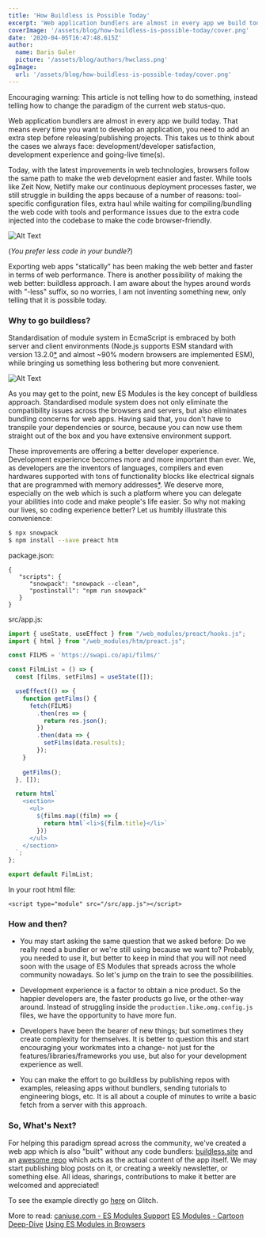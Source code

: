 ```yaml
---
title: 'How Buildless is Possible Today'
excerpt: 'Web application bundlers are almost in every app we build today. That means every time you want to develop an application, you need to add an extra step before releasing/publishing projects.'
coverImage: '/assets/blog/how-buildless-is-possible-today/cover.png'
date: '2020-04-05T16:47:48.615Z'
author:
  name: Baris Guler
  picture: '/assets/blog/authors/hwclass.png'
ogImage:
  url: '/assets/blog/how-buildless-is-possible-today/cover.png'
---
```


Encouraging warning: This article is not telling how to do something, instead telling how to change the paradigm of the current web status-quo.

Web application bundlers are almost in every app we build today. That means every time you want to develop an application, you need to add an extra step before releasing/publishing projects. This takes us to think about the cases we always face: development/developer satisfaction, development experience and going-live time(s).

Today, with the latest improvements in web technologies, browsers follow the same path to make the web development easier and faster. While tools like Zeit Now, Netlify make our continuous deployment processes faster, we still struggle in building the apps because of a number of reasons: tool-specific configuration files, extra haul while waiting for compiling/bundling the web code with tools and performance issues due to the extra code injected into the codebase to make the code browser-friendly.

![Alt Text](https://dev-to-uploads.s3.amazonaws.com/i/15cgqt9856y8p383ellr.png)

(_You prefer less code in your bundle?_)

Exporting web apps "statically" has been making the web better and faster in terms of web performance. There is another possibility of making the web better: buildless approach. I am aware about the hypes around words with "-less" suffix, so no worries, I am not inventing something new, only telling that it is possible today.

### Why to go buildless?

Standardisation of module system in EcmaScript is embraced by both server and client environments (Node.js supports ESM standard with version 13.2.0[*](https://nodejs.org/dist/v13.2.0/docs/api/esm.html) and almost ~90% modern browsers are implemented ESM), while bringing us something less bothering but more convenient.

![Alt Text](https://dev-to-uploads.s3.amazonaws.com/i/qt74lsu7au88clltos1p.png)

As you may get to the point, new ES Modules is the key concept of buildless approach. Standardised module system does not only eliminate the compatibility issues across the browsers and servers, but also eliminates bundling concerns for web apps. Having said that, you don't have to transpile your dependencies or source, because you can now use them straight out of the box and you have extensive environment support.

These improvements are offering a better developer experience. Development experience becomes more and more important than ever. We, as developers are the inventors of languages, compilers and even hardwares supported with tons of functionality blocks like electrical signals that are programmed with memory addresses[*](https://guide.freecodecamp.org/computer-science/assembly-language/). We deserve more, especially on the web which is such a platform where you can delegate your abilities into code and make people's life easier. So why not making our lives, so coding experience better? Let us humbly illustrate this convenience:

```sh
$ npx snowpack
$ npm install --save preact htm
```
package.json:
```
{
   "scripts": {
      "snowpack": "snowpack --clean",
      "postinstall": "npm run snowpack"
   }
}
```

src/app.js:
```js
import { useState, useEffect } from "/web_modules/preact/hooks.js";
import { html } from "/web_modules/htm/preact.js";

const FILMS = 'https://swapi.co/api/films/'

const FilmList = () => {
  const [films, setFilms] = useState([]);

  useEffect(() => {
    function getFilms() {
      fetch(FILMS)
        .then(res => {
          return res.json();
        })
        .then(data => {
          setFilms(data.results);    
        });
    }
    
    getFilms();
  }, []);

  return html`
    <section>
      <ul>
        ${films.map((film) => {
          return html`<li>${film.title}</li>`
        })}
      </ul>
    </section>
  `;
};

export default FilmList;
```

In your root html file:
```
<script type="module" src="/src/app.js"></script>
```

### How and then?
- You may start asking the same question that we asked before: Do we really need a bundler or we're still using because we want to? Probably, you needed to use it, but better to keep in mind that you will not need soon with the usage of ES Modules that spreads across the whole community nowadays. So let's jump on the train to see the possibilities.

- Development experience is a factor to obtain a nice product. So the happier developers are, the faster products go live, or the other-way around. Instead of struggling inside the `production.like.omg.config.js` files, we have the opportunity to have more fun.

- Developers have been the bearer of new things; but sometimes they create complexity for themselves. It is better to question this and start encouraging your workmates into a change- not just for the features/libraries/frameworks you use, but also for your development experience as well.

- You can make the effort to go buildless by publishing repos with examples, releasing apps without bundlers, sending tutorials to engineering blogs, etc. It is all about a couple of minutes to write a basic fetch from a server with this approach.

### So, What's Next?

For helping this paradigm spread across the community, we've created a web app which is also "built" without any code bundlers: [buildless.site](https://buildless.site) and an [awesome repo](https://github.com/hwclass/awesome-buildless) which acts as the actual content of the app itself. We may start publishing blog posts on it, or creating a weekly newsletter, or something else. All ideas, sharings, contributions to make it better are welcomed and appreciated!

To see the example directly go [here](https://glitch.com/~buildless-boilerplate) on Glitch.

More to read:
[caniuse.com - ES Modules Support](https://caniuse.com/#search=es%20modules)
[ES Modules - Cartoon Deep-Dive](https://hacks.mozilla.org/2018/03/es-modules-a-cartoon-deep-dive/)
[Using ES Modules in Browsers](https://exploringjs.com/es6/ch_modules.html#sec_modules-in-browsers)
